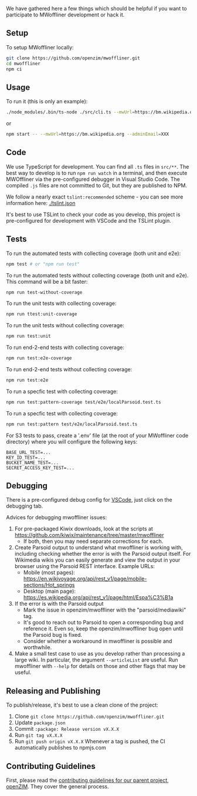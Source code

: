 We have gathered here a few things which should be helpful if you want
to participate to MWoffliner development or hack it.

## Setup

To setup MWoffliner locally:
```bash
git clone https://github.com/openzim/mwoffliner.git
cd mwoffliner
npm ci
```

## Usage

To run it (this is only an example):
```bash
./node_modules/.bin/ts-node ./src/cli.ts --mwUrl=https://bm.wikipedia.org --adminEmail=XXX
```

or

```bash
npm start -- --mwUrl=https://bm.wikipedia.org --adminEmail=XXX
```

## Code

We use TypeScript for development. You can find all `.ts` files in
`src/**`.  The best way to develop is to run `npm run watch` in a
terminal, and then execute MWOffliner via the pre-configured debugger
in Visual Studio Code.  The compiled `.js` files are not committed to
Git, but they are published to NPM.

We follow a nearly exact `tslint:recommended` scheme -
you can see more information here: [./tslint.json](./tslint.json)

It's best to use TSLint to check your code as you develop, this
project is pre-configured for development with VSCode and the TSLint
plugin.

## Tests

To run the automated tests with collecting coverage (both unit and e2e):
```bash
npm test # or "npm run test"
```

To run the automated tests without collecting coverage (both unit and e2e). This command will be a bit faster:
```bash
npm run test-without-coverage
```

To run the unit tests with collecting coverage:
```bash
npm run ttest:unit-coverage
```

To run the unit tests without collecting coverage:
```bash
npm run test:unit
```

To run end-2-end tests with collecting coverage:
```bash
npm run test:e2e-coverage
```

To run end-2-end tests without collecting coverage:
```bash
npm run test:e2e
```

To run a specfic test with collecting coverage:
```bash
npm run test:pattern-coverage test/e2e/localParsoid.test.ts
```

To run a specfic test with collecting coverage:
```bash
npm run test:pattern test/e2e/localParsoid.test.ts
```

For S3 tests to pass, create a '.env' file (at the root of your
MWoffliner code directory) where you will configure the following
keys:
```
BASE_URL_TEST=...
KEY_ID_TEST=...
BUCKET_NAME_TEST=...
SECRET_ACCESS_KEY_TEST=...
```

## Debugging

There is a pre-configured debug config for
[VSCode](https://code.visualstudio.com/), just click on the debugging
tab.

Advices for debugging mwoffliner issues:

1.  For pre-packaged Kiwix downloads, look at the scripts at
    https://github.com/kiwix/maintenance/tree/master/mwoffliner
    *   If both, then you may need separate corrections for each.
2.  Create Parsoid output to understand what mwoffliner is working
    with, including checking whether the error is with the Parsoid
    output itself.  For Wikimedia wikis you can easily generate and
    view the output in your browser using the Parsoid REST interface.
    Example URLs:
    *   Mobile (most pages):
        https://en.wikivoyage.org/api/rest_v1/page/mobile-sections/Hot_springs
    *   Desktop (main page):
        https://es.wikipedia.org/api/rest_v1/page/html/Espa%C3%B1a
3.  If the error is with the Parsoid output
    *   Mark the issue in openzim/mwoffliner with the
        "parsoid/mediawiki" tag.
    *   It's good to reach out to Parsoid to open a corresponding bug
        and reference it. Even so, keep the openzim/mwoffliner bug
        open until the Parsoid bug is fixed.
    *   Consider whether a workaround in mwoffliner is possible and
        worthwhile.
4.  Make a small test case to use as you develop rather than
    processing a large wiki. In particular, the argument
    `--articleList` are useful.  Run mwoffliner with `--help` for
    details on those and other flags that may be useful.

## Releasing and Publishing
To publish/release, it's best to use a clean clone of the project:
1. Clone `git clone https://github.com/openzim/mwoffliner.git`
2. Update `package.json`
3. Commit `:package: Release version vX.X.X`
4. Run `git tag vX.X.X`
5. Run `git push origin vX.X.X`
Whenever a tag is pushed, the CI automatically publishes to npmjs.com

## Contributing Guidelines

First, please read the [contributing guidelines for our parent
project,
openZIM](https://github.com/openzim/overview/blob/master/CONTRIBUTING.md).
They cover the general process.
